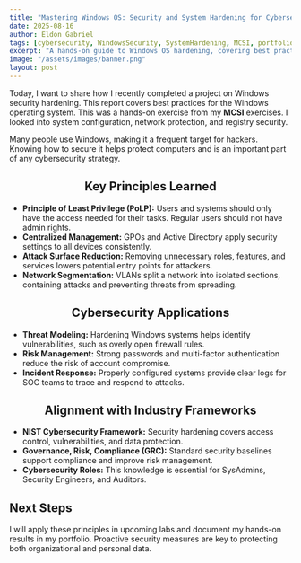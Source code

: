 ```yaml
---
title: "Mastering Windows OS: Security and System Hardening for Cybersecurity"
date: 2025-08-16
author: Eldon Gabriel
tags: [cybersecurity, WindowsSecurity, SystemHardening, MCSI, portfolio]
excerpt: "A hands-on guide to Windows OS hardening, covering best practices for system configuration, network protection, and registry security."
image: "/assets/images/banner.png"
layout: post
---
```


Today, I want to share how I recently completed a project on Windows security hardening. This report covers best practices for the Windows operating system. This was a hands-on exercise from my **MCSI** exercises. I looked into system configuration, network protection, and registry security.  

Many people use Windows, making it a frequent target for hackers. Knowing how to secure it helps protect computers and is an important part of any cybersecurity strategy.

<center><h2>Key Principles Learned</h2></center>

- **Principle of Least Privilege (PoLP):** Users and systems should only have the access needed for their tasks. Regular users should not have admin rights.  
- **Centralized Management:** GPOs and Active Directory apply security settings to all devices consistently.  
- **Attack Surface Reduction:** Removing unnecessary roles, features, and services lowers potential entry points for attackers.  
- **Network Segmentation:** VLANs split a network into isolated sections, containing attacks and preventing threats from spreading.

<center><h2>Cybersecurity Applications</h2></center>

- **Threat Modeling:** Hardening Windows systems helps identify vulnerabilities, such as overly open firewall rules.  
- **Risk Management:** Strong passwords and multi-factor authentication reduce the risk of account compromise.  
- **Incident Response:** Properly configured systems provide clear logs for SOC teams to trace and respond to attacks.

<center><h2>Alignment with Industry Frameworks</h2></center>

- **NIST Cybersecurity Framework:** Security hardening covers access control, vulnerabilities, and data protection.  
- **Governance, Risk, Compliance (GRC):** Standard security baselines support compliance and improve risk management.  
- **Cybersecurity Roles:** This knowledge is essential for SysAdmins, Security Engineers, and Auditors.

## Next Steps

I will apply these principles in upcoming labs and document my hands-on results in my portfolio. Proactive security measures are key to protecting both organizational and personal data.
